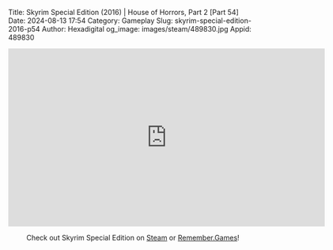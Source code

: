 Title: Skyrim Special Edition (2016) | House of Horrors, Part 2 [Part 54]
Date: 2024-08-13 17:54
Category: Gameplay
Slug: skyrim-special-edition-2016-p54
Author: Hexadigital
og_image: images/steam/489830.jpg
Appid: 489830

<center><iframe src="https://www.youtube.com/embed/1MyIbL3U5W8?feature=oembed" allow="accelerometer; autoplay; encrypted-media; gyroscope; picture-in-picture" width="640" height="360" frameborder="0"></iframe>

Check out Skyrim Special Edition on [Steam](https://store.steampowered.com/app/489830/?curator_clanid=34633900) or [Remember.Games](https://remember.games/game/164/the-elder-scrolls-v-skyrim-special-edition/)!</center>